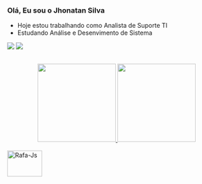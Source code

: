 ### Olá, Eu sou o Jhonatan Silva

-  Hoje estou trabalhando como Analista de Suporte TI
-  Estudando Análise e Desenvimento de Sistema

  <div> 
      <a href="https://www.linkedin.com/in/mr-jhonatansilva/" target="_blank"><img src="https://img.shields.io/badge/-LinkedIn-%230077B5?style=for-the-badge&logo=linkedin&logoColor=white" target="_blank"></a>
  <a href="https://www.instagram.com/jhonw_silva_/" target="_blank"><img src="https://img.shields.io/badge/-Instagram-%23E4405F?style=for-the-    badge&logo=instagram&logoColor=white" target="_blank"></a> 
  
 
</div>

  ##

  <div align="center">
  <a href="https://github.com/Jhonatansilva1">
  <img height="180em" src="https://github-readme-stats.vercel.app/api?username=Jhonatansilva1&show_icons=true&theme=dracula&include_all_commits=true&count_private=true"/>
  <img height="180em" src="https://github-readme-stats.vercel.app/api/top-langs/?username=Jhonatansilva1&layout=compact&langs_count=7&theme=dracula"/>
  </div>
  <div style="display: inline_block"><br>
  <img align="center" alt="Rafa-Js" height="60" width="80" src="https://cdn.jsdelivr.net/gh/devicons/devicon/icons/java/java-original-wordmark.svg">
  </div>
  
  ##
  
  
